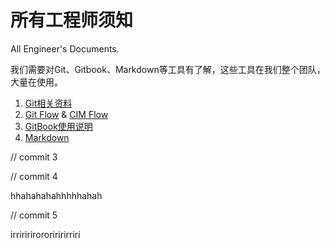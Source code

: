 # 所有工程师须知

All Engineer's Documents.

我们需要对Git、Gitbook、Markdown等工具有了解，这些工具在我们整个团队，大量在使用。

1. [Git相关资料](git/README.md)
1. [Git Flow](gitflow/README.md) & [CIM Flow](gitflow/cim-flow.md)
1. [GitBook使用说明](gitbook-hotwouse.md)
1. [Markdown](markdown/README.md)


// commit 3


// commit 4 

hhahahahahhhhhahah



// commit 5

irriririrororiririrriri

